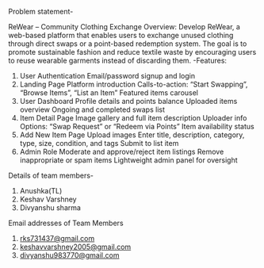 Problem statement-

ReWear – Community Clothing Exchange
Overview:
Develop ReWear, a web-based platform that enables users to exchange unused clothing
through direct swaps or a point-based redemption system. The goal is to promote sustainable
fashion and reduce textile waste by encouraging users to reuse wearable garments instead of
discarding them.
-Features:
1. User Authentication
Email/password signup and login
2. Landing Page
Platform introduction
Calls-to-action: “Start Swapping”, “Browse Items”, “List an Item”
Featured items carousel
3. User Dashboard
Profile details and points balance
Uploaded items overview
Ongoing and completed swaps list
4. Item Detail Page
Image gallery and full item description
Uploader info
Options: “Swap Request” or “Redeem via Points”
Item availability status
5. Add New Item Page
Upload images
Enter title, description, category, type, size, condition, and tags
Submit to list item
6. Admin Role
Moderate and approve/reject item listings
Remove inappropriate or spam items
Lightweight admin panel for oversight


Details of team members-
1. Anushka(TL)
2. Keshav Varshney
3. Divyanshu sharma

Email addresses of Team Members
1. rks731437@gmail.com
2. keshavvarshney2005@gmail.com
3. divyanshu983770@gmail.com
